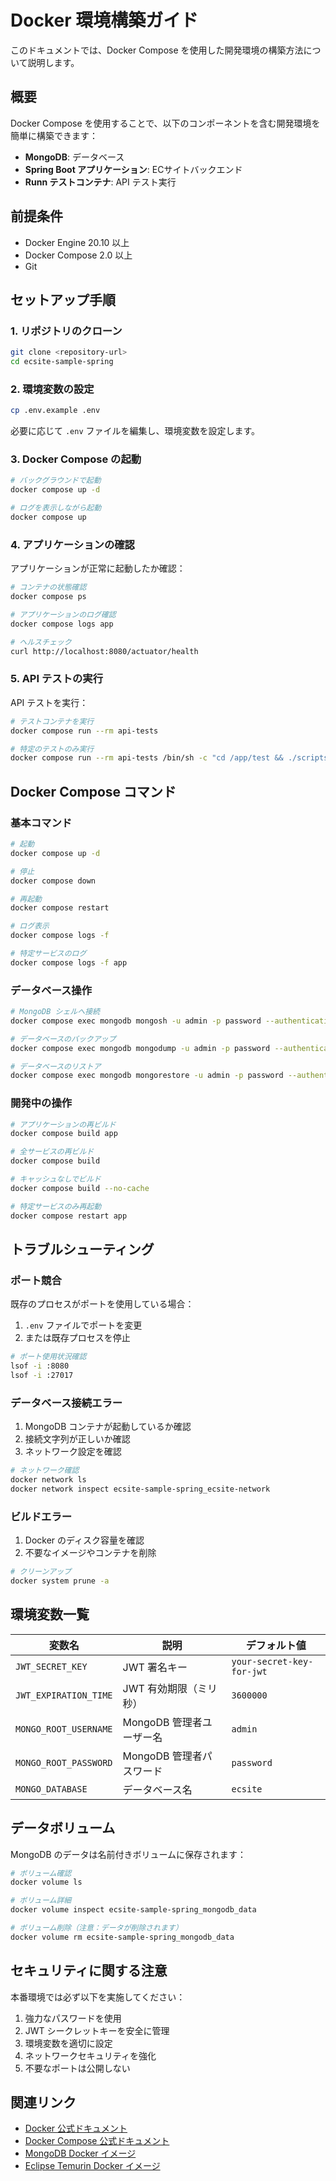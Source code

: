 # Docker 環境構築ガイド

このドキュメントでは、Docker Compose を使用した開発環境の構築方法について説明します。

## 概要

Docker Compose を使用することで、以下のコンポーネントを含む開発環境を簡単に構築できます：

- **MongoDB**: データベース
- **Spring Boot アプリケーション**: ECサイトバックエンド
- **Runn テストコンテナ**: API テスト実行

## 前提条件

- Docker Engine 20.10 以上
- Docker Compose 2.0 以上
- Git

## セットアップ手順

### 1. リポジトリのクローン

```bash
git clone <repository-url>
cd ecsite-sample-spring
```

### 2. 環境変数の設定

```bash
cp .env.example .env
```

必要に応じて `.env` ファイルを編集し、環境変数を設定します。

### 3. Docker Compose の起動

```bash
# バックグラウンドで起動
docker compose up -d

# ログを表示しながら起動
docker compose up
```

### 4. アプリケーションの確認

アプリケーションが正常に起動したか確認：

```bash
# コンテナの状態確認
docker compose ps

# アプリケーションのログ確認
docker compose logs app

# ヘルスチェック
curl http://localhost:8080/actuator/health
```

### 5. API テストの実行

API テストを実行：

```bash
# テストコンテナを実行
docker compose run --rm api-tests

# 特定のテストのみ実行
docker compose run --rm api-tests /bin/sh -c "cd /app/test && ./scripts/run-specific-test.sh api-tests/auth/login.yml"
```

## Docker Compose コマンド

### 基本コマンド

```bash
# 起動
docker compose up -d

# 停止
docker compose down

# 再起動
docker compose restart

# ログ表示
docker compose logs -f

# 特定サービスのログ
docker compose logs -f app
```

### データベース操作

```bash
# MongoDB シェルへ接続
docker compose exec mongodb mongosh -u admin -p password --authenticationDatabase admin

# データベースのバックアップ
docker compose exec mongodb mongodump -u admin -p password --authenticationDatabase admin --out /tmp/backup

# データベースのリストア
docker compose exec mongodb mongorestore -u admin -p password --authenticationDatabase admin /tmp/backup
```

### 開発中の操作

```bash
# アプリケーションの再ビルド
docker compose build app

# 全サービスの再ビルド
docker compose build

# キャッシュなしでビルド
docker compose build --no-cache

# 特定サービスのみ再起動
docker compose restart app
```

## トラブルシューティング

### ポート競合

既存のプロセスがポートを使用している場合：

1. `.env` ファイルでポートを変更
2. または既存プロセスを停止

```bash
# ポート使用状況確認
lsof -i :8080
lsof -i :27017
```

### データベース接続エラー

1. MongoDB コンテナが起動しているか確認
2. 接続文字列が正しいか確認
3. ネットワーク設定を確認

```bash
# ネットワーク確認
docker network ls
docker network inspect ecsite-sample-spring_ecsite-network
```

### ビルドエラー

1. Docker のディスク容量を確認
2. 不要なイメージやコンテナを削除

```bash
# クリーンアップ
docker system prune -a
```

## 環境変数一覧

| 変数名 | 説明 | デフォルト値 |
|-------|------|------------|
| `JWT_SECRET_KEY` | JWT 署名キー | `your-secret-key-for-jwt` |
| `JWT_EXPIRATION_TIME` | JWT 有効期限（ミリ秒） | `3600000` |
| `MONGO_ROOT_USERNAME` | MongoDB 管理者ユーザー名 | `admin` |
| `MONGO_ROOT_PASSWORD` | MongoDB 管理者パスワード | `password` |
| `MONGO_DATABASE` | データベース名 | `ecsite` |

## データボリューム

MongoDB のデータは名前付きボリュームに保存されます：

```bash
# ボリューム確認
docker volume ls

# ボリューム詳細
docker volume inspect ecsite-sample-spring_mongodb_data

# ボリューム削除（注意：データが削除されます）
docker volume rm ecsite-sample-spring_mongodb_data
```

## セキュリティに関する注意

本番環境では必ず以下を実施してください：

1. 強力なパスワードを使用
2. JWT シークレットキーを安全に管理
3. 環境変数を適切に設定
4. ネットワークセキュリティを強化
5. 不要なポートは公開しない

## 関連リンク

- [Docker 公式ドキュメント](https://docs.docker.com/)
- [Docker Compose 公式ドキュメント](https://docs.docker.com/compose/)
- [MongoDB Docker イメージ](https://hub.docker.com/_/mongo)
- [Eclipse Temurin Docker イメージ](https://hub.docker.com/_/eclipse-temurin)